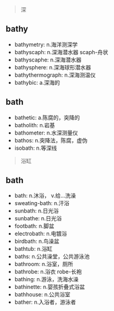 > 深

## bathy

- bathymetry: n.海洋测深学
- bathyscaph: n.深海潜水器 scaph-舟状
- bathyscaphe: n.深海潜水器
- bathysphere: n.深海球形潜水器
- bathythermograph: n.深海测温仪
- bathybic: a.深海的

## bath

- bathetic: a.陈腐的，突降的
- batholith: n.岩基
- bathometer: n.水深测量仪
- bathos: n.突降法，陈腐，虚伪
- isobath: n.等深线

> 浴缸

## bath
- bath: n.沐浴， v.给...洗澡
- sweating-bath: n.汗浴
- sunbath: n.日光浴
- sunbathe: n.日光浴
- footbath: n.脚盆
- electrobath: n.电镀浴
- birdbath: n.鸟澡盆
- bathtub: n.浴缸
- baths: n.公共澡堂，公共游泳池
- bathroom: n.浴室，厕所
- bathrobe: n.浴衣 robe-长袍
- bathing: n.游泳，洗海水澡
- bathinette: n.婴孩折叠式浴盆
- bathhouse: n.公共浴室
- bather: n.入浴者，游泳者